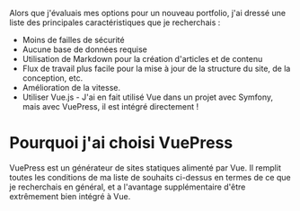 Alors que j'évaluais mes options pour un nouveau portfolio, j'ai dressé une liste des principales caractéristiques que je recherchais :

- Moins de failles de sécurité
- Aucune base de données requise
- Utilisation de Markdown pour la création d'articles et de contenu
- Flux de travail plus facile pour la mise à jour de la structure du site, de la conception, etc.
- Amélioration de la vitesse. 
- Utiliser Vue.js - J'ai en fait utilisé Vue dans un projet avec Symfony, mais avec VuePress, il est intégré directement !

# Pourquoi j'ai choisi VuePress

VuePress est un générateur de sites statiques alimenté par Vue. Il remplit toutes les conditions de ma liste de souhaits ci-dessus en termes de ce que je recherchais en général, et a l'avantage supplémentaire d'être extrêmement bien intégré à Vue.
